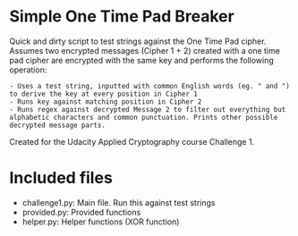 Simple One Time Pad Breaker
===============================

Quick and dirty script to test strings against the One Time Pad cipher. Assumes two encrypted messages (Cipher 1 + 2) created with a one time pad cipher are encrypted with the same key and performs the following operation:

	- Uses a test string, inputted with common English words (eg. " and ") to derive the key at every position in Cipher 1
	- Runs key against matching position in Cipher 2
	- Runs regex against decrypted Message 2 to filter out everything but alphabetic characters and common punctuation. Prints other possible decrypted message parts.

Created for the Udacity Applied Cryptography course Challenge 1.

Included files
==============

* challenge1.py: Main file. Run this against test strings
* provided.py: Provided functions
* helper.py: Helper functions (XOR function)